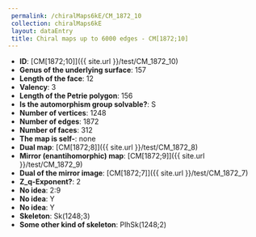 ```yaml
--- 
 permalink: /chiralMaps6kE/CM_1872_10 
 collection: chiralMaps6kE
 layout: dataEntry
 title: Chiral maps up to 6000 edges - CM[1872;10]
---
```


- **ID**: [CM[1872;10]]({{ site.url }}/test/CM_1872_10)
- **Genus of the underlying surface**: 157
- **Length of the face**: 12
- **Valency**: 3
- **Length of the Petrie polygon**: 156
- **Is the automorphism group solvable?**: S
- **Number of vertices**: 1248
- **Number of edges**: 1872
- **Number of faces**: 312
- **The map is self-**: none
- **Dual map**: [CM[1872;8]]({{ site.url }}/test/CM_1872_8)
- **Mirror (enantihomorphic) map**: [CM[1872;9]]({{ site.url }}/test/CM_1872_9)
- **Dual of the mirror image**: [CM[1872;7]]({{ site.url }}/test/CM_1872_7)
- **Z_q-Exponent?**: 2
- **No idea**:  2:9
- **No idea**: Y
- **No idea**: Y
- **Skeleton**: Sk(1248;3)
- **Some other kind of skeleton**: PlhSk(1248;2)
